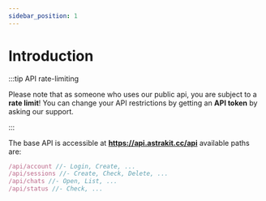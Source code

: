 ```yaml
---
sidebar_position: 1
---
```

# Introduction
:::tip API rate-limiting

Please note that as someone who uses our public api, you are subject to a **rate limit**! You can change your API restrictions by getting an **API token** by asking our support.

:::

The base API is accessible at **https://api.astrakit.cc/api** available paths are:
```jsx title="Available API paths"
/api/account //- Login, Create, ...
/api/sessions //- Create, Check, Delete, ...
/api/chats //- Open, List, ...
/api/status //- Check, ...
```